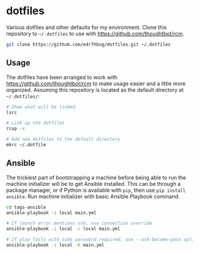 # dotfiles

Various dotfiles and other defaults for my environment. Clone this repository to
`~/.dotfiles` to use with https://github.com/thoughtbot/rcm.

```bash
git clone https://github.com/e4r7hbug/dotfiles.git ~/.dotfiles
```


## Usage

The dotfiles have been arranged to work with https://github.com/thoughtbot/rcm
to make usage easier and a little more organized. Assuming this repository is
located as the default directory at `~/.dotfiles/`:

```bash
# Show what will be linked
lsrc

# Link up the dotfiles
rcup -v

# Add new dotfiles to the default directory
mkrc ~/.dotfile
```


## Ansible

The trickiest part of bootstrapping a machine before being able to run the
machine initializer will be to get Ansible installed. This can be through a
package manager, or if Python is available with `pip`, then use `pip install
ansible`. Run machine initializer with basic Ansible Playbook command.

```bash
cd tags-ansible
ansible-playbook -i local main.yml

# If launch error mentions ssh, use connection override
ansible-playbook -i local -c local main.yml

# If play fails with sudo password required, use --ask-become-pass option
ansible-playbook -i local -K main.yml
```
